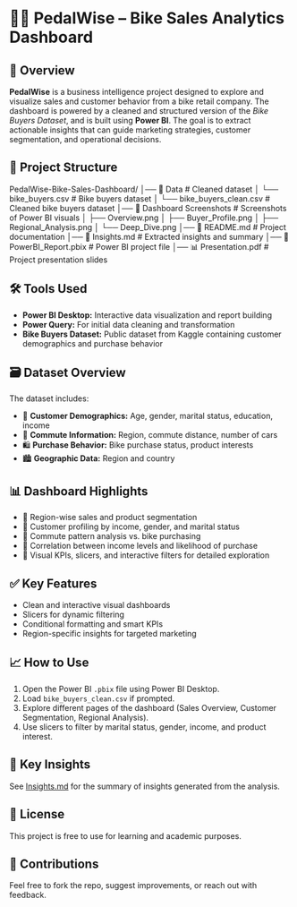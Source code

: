 # 🚴‍♂️ PedalWise – Bike Sales Analytics Dashboard

## 📘 Overview
**PedalWise** is a business intelligence project designed to explore and visualize sales and customer behavior from a bike retail company. The dashboard is powered by a cleaned and structured version of the *Bike Buyers Dataset*, and is built using **Power BI**. The goal is to extract actionable insights that can guide marketing strategies, customer segmentation, and operational decisions.

## 📁 Project Structure

PedalWise-Bike-Sales-Dashboard/
│── 📂 Data                                # Cleaned dataset
│   └── bike_buyers.csv                    # Bike buyers dataset
│   └── bike_buyers_clean.csv              # Cleaned bike buyers dataset
│── 📂 Dashboard Screenshots                         # Screenshots of Power BI visuals
│   ├── Overview.png
│   ├── Buyer_Profile.png
│   ├── Regional_Analysis.png
│   └── Deep_Dive.png
│── 📄 README.md                           # Project documentation
│── 📄 Insights.md                         # Extracted insights and summary
│── 🧠 PowerBI_Report.pbix                # Power BI project file
│── 📊 Presentation.pdf                    # Project presentation slides

## 🛠️ Tools Used
- **Power BI Desktop:** Interactive data visualization and report building
- **Power Query:** For initial data cleaning and transformation
- **Bike Buyers Dataset:** Public dataset from Kaggle containing customer demographics and purchase behavior

## 🗃️ Dataset Overview
The dataset includes:
- 👤 **Customer Demographics:** Age, gender, marital status, education, income
- 🚗 **Commute Information:** Region, commute distance, number of cars
- 🛍️ **Purchase Behavior:** Bike purchase status, product interests
- 🏙️ **Geographic Data:** Region and country

## 📊 Dashboard Highlights
- 📍 Region-wise sales and product segmentation
- 👥 Customer profiling by income, gender, and marital status
- 🚗 Commute pattern analysis vs. bike purchasing
- 💸 Correlation between income levels and likelihood of purchase
- 🧭 Visual KPIs, slicers, and interactive filters for detailed exploration

## ✅ Key Features
- Clean and interactive visual dashboards
- Slicers for dynamic filtering
- Conditional formatting and smart KPIs
- Region-specific insights for targeted marketing

## 📈 How to Use
1. Open the Power BI `.pbix` file using Power BI Desktop.
2. Load `bike_buyers_clean.csv` if prompted.
3. Explore different pages of the dashboard (Sales Overview, Customer Segmentation, Regional Analysis).
4. Use slicers to filter by marital status, gender, income, and product interest.

## 🚀 Key Insights
See [Insights.md](Insights.md) for the summary of insights generated from the analysis.

## 📜 License
This project is free to use for learning and academic purposes.

## 🙌 Contributions
Feel free to fork the repo, suggest improvements, or reach out with feedback.
